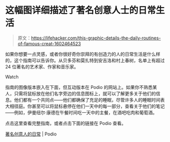 # 这幅图详细描述了著名创意人士的日常生活

> 原文：<https://lifehacker.com/this-graphic-details-the-daily-routines-of-famous-creat-1602464523>

如果你想要一点灵感，或者你很好奇你崇拜的有创造力的人的日常生活是什么样的，这个指南可以告诉你。从贝多芬和莫扎特到安吉洛和村上春树，名单上有超过 24 位著名的艺术家、作家和音乐家。

Watch

指南的图像版本嵌入在下面，但互动版本在 Podio 的网站上。如果你不熟悉某人，只需将鼠标放在他们名字旁边的信息图标上，就可以了解更多关于他们的信息。他们都有一个共同点——他们都确保了充足的睡眠，尽管许多人的睡眠时间表大相径庭。你甚至可以将鼠标悬停在他们一天中的每一部分，查看关于他们的笔记——例如，伊曼纽尔·康德在午餐时间吃一天中的主餐，在酒吧吃肉和葡萄酒。

点击这里查看完整指南，或者点击下面的链接在 Podio 查看。

[著名创意人的日常](https://podio.com/site/creative-routines) | Podio